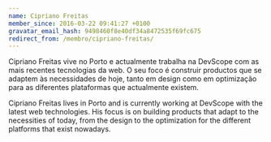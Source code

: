 ```yaml
---
name: Cipriano Freitas
member_since: 2016-03-22 09:41:27 +0100
gravatar_email_hash: 9498460f8e40df34a8472535f69fc675
redirect_from: /membro/cipriano-freitas/
---
```

Cipriano Freitas vive no Porto e actualmente trabalha na DevScope com as mais recentes tecnologias da web. O seu foco é construir productos que se adaptem às necessidades de hoje, tanto em design como em optimização para as diferentes plataformas que actualmente existem.

Cipriano Freitas lives in Porto and is currently working at DevScope with the latest web technologies. His focus is on building products that adapt to the necessities of today, from the design to the optimization for the different platforms that exist nowadays.

